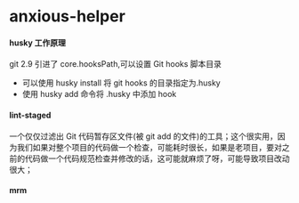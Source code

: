 # anxious-helper

#### husky 工作原理

git 2.9 引进了 core.hooksPath,可以设置 Git hooks 脚本目录

- 可以使用 husky install 将 git hooks 的目录指定为.husky
- 使用 husky add 命令将 .husky 中添加 hook

#### lint-staged

一个仅仅过滤出 Git 代码暂存区文件(被 git add 的文件)的工具；这个很实用，因为我们如果对整个项目的代码做一个检查，可能耗时很长，如果是老项目，要对之前的代码做一个代码规范检查并修改的话，这可能就麻烦了呀，可能导致项目改动很大；

#### mrm
